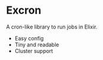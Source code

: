 # Excron

A cron-like library to run jobs in Elixir.

- Easy config
- Tiny and readable
- Cluster support
